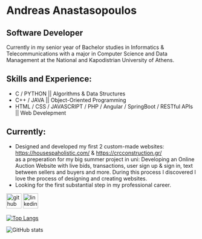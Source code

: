 #  Andreas Anastasopoulos
## Software Developer
Currently in my senior year of Bachelor studies in Informatics & Telecommunications with a major in Computer Science and Data Management at the National and Kapodistrian University of Athens.

## Skills and Experience:
* C / PYTHON || Algorithms & Data Structures
* C++ / JAVA || Object-Oriented Programming
* HTML / CSS / JAVASCRIPT / PHP / Angular / SpringBoot / RESTful APIs || Web Develepment

## Currently:
- Designed and developed my first 2 custom-made websites: https://housespaholistic.com/ & https://crcconstruction.gr/ <br> as a preperation for my big summer project in uni: Developing an Online Auction Website with live bids, transactions, user sign up & sign in, text between sellers and buyers and more. During this process I discovered I love the process of designing and creating websites.
- Looking for the first substantial step in my professional career.


[<img src='https://cdn.jsdelivr.net/npm/simple-icons@3.0.1/icons/github.svg' alt='github' height='40'>](https://github.com/AndreasAnastasopoulos)  [<img src='https://cdn.jsdelivr.net/npm/simple-icons@3.0.1/icons/linkedin.svg' alt='linkedin' height='40'>](https://www.linkedin.com/in/andreas-anastasopoulos-9904a0244/)  

[![Top Langs](https://github-readme-stats.vercel.app/api/top-langs/?username=AndreasAnastasopoulos)](https://github.com/anuraghazra/github-readme-stats)

![GitHub stats](https://github-readme-stats.vercel.app/api?username=AndreasAnastasopoulos&show_icons=true)  

